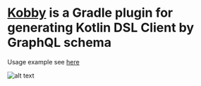 # [Kobby](https://plugins.gradle.org/plugin/io.github.ermadmi78.kobby) is a Gradle plugin for generating Kotlin DSL Client by GraphQL schema

Usage example see [here](https://github.com/ermadmi78/kobby-gradle-example)

![alt text](https://github.com/ermadmi78/kobby/blob/main/images/simple_query.png)
